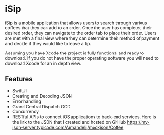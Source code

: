 # iSip

 iSip is a mobile application that allows users to search through various coffees that they can add to an order.
Once the user has completed their desired order, they can navigate to the order tab to place their order.
Users are met with a final view where they can determine their method of payment and decide if they would like to leave
a tip.

Assuming you have Xcode the project is fully functional and ready to download. If you do not have the proper operating
software you will need to download Xcode for an in depth view.

## Features

* SwiftUI
* Creating and Decoding JSON
* Error handling
* Grand Central Dispatch GCD
* Concurrency 
* RESTful APIs to connect iOS applications to back-end services.
Here is the link to the JSON that I created and hosted on GitHub https://my-json-server.typicode.com/Armandelij/mockjson/Coffee 
